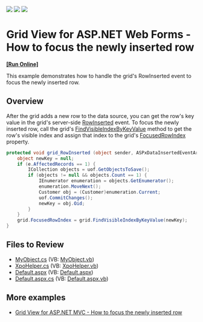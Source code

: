 <!-- default badges list -->
![](https://img.shields.io/endpoint?url=https://codecentral.devexpress.com/api/v1/VersionRange/128534272/15.1.3%2B)
[![](https://img.shields.io/badge/Open_in_DevExpress_Support_Center-FF7200?style=flat-square&logo=DevExpress&logoColor=white)](https://supportcenter.devexpress.com/ticket/details/E3588)
[![](https://img.shields.io/badge/📖_How_to_use_DevExpress_Examples-e9f6fc?style=flat-square)](https://docs.devexpress.com/GeneralInformation/403183)
<!-- default badges end -->
# Grid View for ASP.NET Web Forms - How to focus the newly inserted row
<!-- run online -->
**[[Run Online]](https://codecentral.devexpress.com/e3588/)**
<!-- run online end -->

This example demonstrates how to handle the grid's RowInserted event to focus the newly inserted row.

## Overview

After the grid adds a new row to the data source, you can get the row's key value in the grid's server-side [RowInserted](https://docs.devexpress.com/AspNet/DevExpress.Web.ASPxGridView.RowInserted) event. To focus the newly inserted row, call the grid's [FindVisibleIndexByKeyValue](https://docs.devexpress.com/AspNet/DevExpress.Web.ASPxGridBase.FindVisibleIndexByKeyValue(System.Object)) method to get the row's visible index and assign that index to the grid's [FocusedRowIndex](https://docs.devexpress.com/AspNet/DevExpress.Web.ASPxGridView.FocusedRowIndex) property.

```csharp
protected void grid_RowInserted (object sender, ASPxDataInsertedEventArgs e) {
    object newKey = null;
    if (e.AffectedRecords == 1) {
        ICollection objects = uof.GetObjectsToSave();
        if (objects != null && objects.Count == 1) {
            IEnumerator enumeration = objects.GetEnumerator();
            enumeration.MoveNext();
            Customer obj = (Customer)enumeration.Current;
            uof.CommitChanges();
            newKey = obj.Oid;
        }
    }
    grid.FocusedRowIndex = grid.FindVisibleIndexByKeyValue(newKey);
}
```

## Files to Review

* [MyObject.cs](./CS/WebSite/App_Code/MyObject.cs) (VB: [MyObject.vb](./VB/WebSite/App_Code/MyObject.vb))
* [XpoHelper.cs](./CS/WebSite/App_Code/XpoHelper.cs) (VB: [XpoHelper.vb](./VB/WebSite/App_Code/XpoHelper.vb))
* [Default.aspx](./CS/WebSite/Default.aspx) (VB: [Default.aspx](./VB/WebSite/Default.aspx))
* [Default.aspx.cs](./CS/WebSite/Default.aspx.cs) (VB: [Default.aspx.vb](./VB/WebSite/Default.aspx.vb))

## More examples

* [Grid View for ASP.NET MVC - How to focus the newly inserted row](https://github.com/DevExpress-Examples/gridview-how-to-focus-a-newly-inserted-row-e4787)
